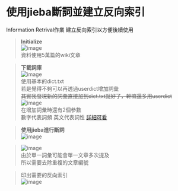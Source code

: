 # 使用jieba斷詞並建立反向索引
Information Retrival作業
建立反向索引以方便後續使用

> **Initialize**  
![image](https://user-images.githubusercontent.com/121109511/211741918-059cba3b-5c9b-4583-83f1-855081e1635d.png)  
資料使用5萬篇的wiki文章

> **下載詞庫**  
![image](https://user-images.githubusercontent.com/121109511/211742283-7dabdfa3-2e1e-4fda-ace5-b33472b6466f.png)  
使用基本的dict.txt  
若是覺得不夠可以再透過userdict增加詞彙  
~~其實我發現新的詞彙直接加到dict.txt就好了，幹嘛還多用userdict~~  
>![image](https://user-images.githubusercontent.com/121109511/211743524-b1ca61fc-324d-4a91-b06e-2ba20b5858b7.png)  
在增加詞彙時還有2個參數  
數字代表詞頻 英文代表詞性 [詳細可看](https://github.com/fxsjy/jieba)

> **使用jieba進行斷詞**  
![image](https://user-images.githubusercontent.com/121109511/211745193-990bdc70-e02c-4e91-862f-5a2e16843a61.png)

>![image](https://user-images.githubusercontent.com/121109511/211745510-6546102a-ce64-4e6d-81d2-2acdd96869a6.png)  
由於單一詞彙可能會單一文章多次提及  
所以需要去除重複的文章編號

>印出需要的反向索引  
![image](https://user-images.githubusercontent.com/121109511/211746010-a6d24e38-21a9-4cf6-b6e1-e7d29dd4b916.png)








